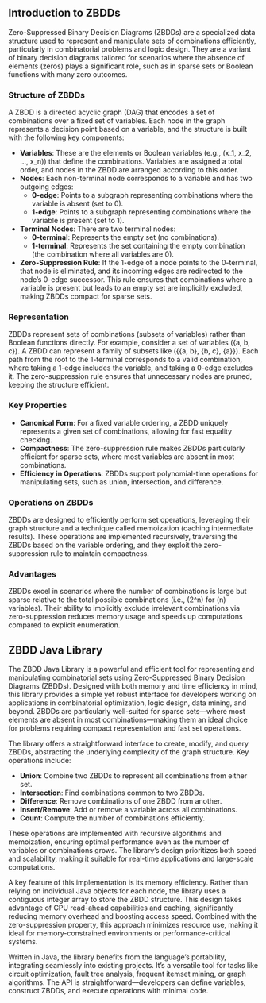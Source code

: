 ## Introduction to ZBDDs

Zero-Suppressed Binary Decision Diagrams (ZBDDs) are a specialized data structure used to represent and manipulate sets of combinations efficiently, particularly in combinatorial problems and logic design. They are a variant of binary decision diagrams tailored for scenarios where the absence of elements (zeros) plays a significant role, such as in sparse sets or Boolean functions with many zero outcomes.

### Structure of ZBDDs
A ZBDD is a directed acyclic graph (DAG) that encodes a set of combinations over a fixed set of variables. Each node in the graph represents a decision point based on a variable, and the structure is built with the following key components:

- **Variables**: These are the elements or Boolean variables (e.g., \(x_1, x_2, ..., x_n\)) that define the combinations. Variables are assigned a total order, and nodes in the ZBDD are arranged according to this order.
- **Nodes**: Each non-terminal node corresponds to a variable and has two outgoing edges:
    - **0-edge**: Points to a subgraph representing combinations where the variable is absent (set to 0).
    - **1-edge**: Points to a subgraph representing combinations where the variable is present (set to 1).
- **Terminal Nodes**: There are two terminal nodes:
    - **0-terminal**: Represents the empty set (no combinations).
    - **1-terminal**: Represents the set containing the empty combination (the combination where all variables are 0).
- **Zero-Suppression Rule**: If the 1-edge of a node points to the 0-terminal, that node is eliminated, and its incoming edges are redirected to the node’s 0-edge successor. This rule ensures that combinations where a variable is present but leads to an empty set are implicitly excluded, making ZBDDs compact for sparse sets.

### Representation
ZBDDs represent sets of combinations (subsets of variables) rather than Boolean functions directly. For example, consider a set of variables \(\{a, b, c\}\). A ZBDD can represent a family of subsets like \(\{\{a, b\}, \{b, c\}, \{a\}\}\). Each path from the root to the 1-terminal corresponds to a valid combination, where taking a 1-edge includes the variable, and taking a 0-edge excludes it. The zero-suppression rule ensures that unnecessary nodes are pruned, keeping the structure efficient.

### Key Properties
- **Canonical Form**: For a fixed variable ordering, a ZBDD uniquely represents a given set of combinations, allowing for fast equality checking.
- **Compactness**: The zero-suppression rule makes ZBDDs particularly efficient for sparse sets, where most variables are absent in most combinations.
- **Efficiency in Operations**: ZBDDs support polynomial-time operations for manipulating sets, such as union, intersection, and difference.

### Operations on ZBDDs
ZBDDs are designed to efficiently perform set operations, leveraging their graph structure and a technique called memoization (caching intermediate results).
These operations are implemented recursively, traversing the ZBDDs based on the variable ordering, and they exploit the zero-suppression rule to maintain compactness.

### Advantages
ZBDDs excel in scenarios where the number of combinations is large but sparse relative to the total possible combinations (i.e., \(2^n\) for \(n\) variables). Their ability to implicitly exclude irrelevant combinations via zero-suppression reduces memory usage and speeds up computations compared to explicit enumeration.




## ZBDD Java Library

The ZBDD Java Library is a powerful and efficient tool for representing and manipulating combinatorial sets using Zero-Suppressed Binary Decision Diagrams (ZBDDs). Designed with both memory and time efficiency in mind, this library provides a simple yet robust interface for developers working on applications in combinatorial optimization, logic design, data mining, and beyond. ZBDDs are particularly well-suited for sparse sets—where most elements are absent in most combinations—making them an ideal choice for problems requiring compact representation and fast set operations.

The library offers a straightforward interface to create, modify, and query ZBDDs, abstracting the underlying complexity of the graph structure. Key operations include:
- **Union**: Combine two ZBDDs to represent all combinations from either set.
- **Intersection**: Find combinations common to two ZBDDs.
- **Difference**: Remove combinations of one ZBDD from another.
- **Insert/Remove**: Add or remove a variable across all combinations.
- **Count**: Compute the number of combinations efficiently.

These operations are implemented with recursive algorithms and memoization, ensuring optimal performance even as the number of variables or combinations grows. The library’s design prioritizes both speed and scalability, making it suitable for real-time applications and large-scale computations.

A key feature of this implementation is its memory efficiency. Rather than relying on individual Java objects for each node, the library uses a contiguous integer array to store the ZBDD structure. This design takes advantage of CPU read-ahead capabilities and caching, significantly reducing memory overhead and boosting access speed. Combined with the zero-suppression property, this approach minimizes resource use, making it ideal for memory-constrained environments or performance-critical systems.

Written in Java, the library benefits from the language’s portability, integrating seamlessly into existing projects. It’s a versatile tool for tasks like circuit optimization, fault tree analysis, frequent itemset mining, or graph algorithms. The API is straightforward—developers can define variables, construct ZBDDs, and execute operations with minimal code.
